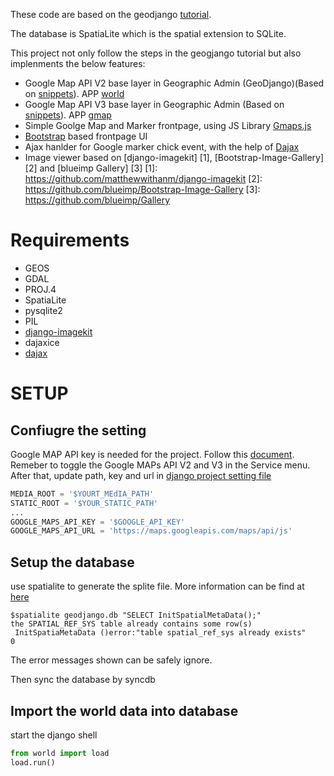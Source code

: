 These code are based on the geodjango [tutorial](https://docs.djangoproject.com/en/1.5/ref/contrib/gis/tutorial/). 

The database is SpatiaLite which is the spatial extension to SQLite.

This project not only follow the steps in the geogjango tutorial but also implenments the below features:
* Google Map API V2 base layer in Geographic Admin (GeoDjango)(Based on [snippets](http://djangosnippets.org/snippets/1144/)). APP [world](world/)
* Google Map API V3 base layer in Geographic Admin (Based on [snippets](http://djangosnippets.org/snippets/2839/)). APP [gmap](gmap/)
* Simple Goolge Map and Marker frontpage, using JS Library [Gmaps.js](http://hpneo.github.io/gmaps/ )
* [Bootstrap](http://twitter.github.io/bootstrap/) based frontpage UI
* Ajax hanlder for Google marker chick event, with the help of [Dajax](http://www.dajaxproject.com/)
* Image viewer based on [django-imagekit] [1], [Bootstrap-Image-Gallery] [2] and [blueimp Gallery] [3]
	[1]: https://github.com/matthewwithanm/django-imagekit
	[2]: https://github.com/blueimp/Bootstrap-Image-Gallery
	[3]: https://github.com/blueimp/Gallery

Requirements
============
* GEOS
* GDAL
* PROJ.4
* SpatiaLite
* pysqlite2
* PIL                                                                                                                    
* [django-imagekit](https://github.com/matthewwithanm/django-imagekit)
* dajaxice
* [dajax](http://www.dajaxproject.com/)

SETUP
=====

Confiugre the setting
---------------------
Google MAP API key is needed for the project. Follow this [document](https://developers.google.com/maps/documentation/javascript/tutorial#api_key). Remeber to toggle the Google MAPs API V2 and V3 in the Service menu.
After that, update path, key and url in [django project setting file](geodjango/settings.py)
```python
MEDIA_ROOT = '$YOURT_MEdIA_PATH'
STATIC_ROOT = '$YOUR_STATIC_PATH'
...
GOOGLE_MAPS_API_KEY = '$GOOGLE_API_KEY'
GOOGLE_MAPS_API_URL = 'https://maps.googleapis.com/maps/api/js'
```

Setup the database
-------------------
use spatialite to generate the splite file. More information can be find at [here](https://docs.djangoproject.com/en/dev/ref/contrib/gis/install/spatialite/)
``` shell
$spatialite geodjango.db "SELECT InitSpatialMetaData();"
the SPATIAL_REF_SYS table already contains some row(s)
 InitSpatiaMetaData ()error:"table spatial_ref_sys already exists"
0
```
The error messages shown can be safely ignore.

Then sync the database by syncdb

Import the world data into database
-----------------------------------
start the django shell
```python
from world import load
load.run()
```
